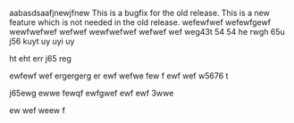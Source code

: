 aabasdsaafjnewjfnew
This is a bugfix for the old release.
This is a new feature which is not needed in the old release.
wefewfwef
wefewfgewf
wewfwefwef
wefwef
wewfwefwef
wefwef
wef
weg43t
54
54
he
rwgh
65u
j56
kuyt
uy
uyi
uy

ht
eht
err
j65
reg

ewfewf
wef
ergergerg
er
ewf
wefwe
few
f
ewf
wef
w5676
t

j65ewg
ewwe
fewqf
ewfgwef
ewf
ewf
3wwe

ew
wef
weew
f
